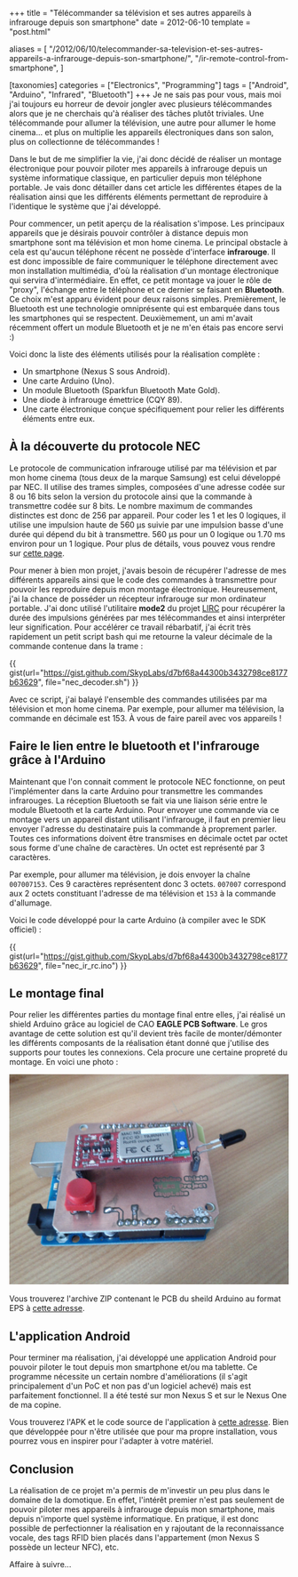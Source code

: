 +++
title = "Télécommander sa télévision et ses autres appareils à infrarouge depuis son smartphone"
date = 2012-06-10
template = "post.html"

aliases = [
  "/2012/06/10/telecommander-sa-television-et-ses-autres-appareils-a-infrarouge-depuis-son-smartphone/",
  "/ir-remote-control-from-smartphone",
]

[taxonomies]
categories = ["Electronics", "Programming"]
tags = ["Android", "Arduino", "Infrared", "Bluetooth"]
+++
Je ne sais pas pour vous, mais moi j'ai toujours eu horreur de devoir jongler
avec plusieurs télécommandes alors que je ne cherchais qu'à réaliser des tâches
plutôt triviales. Une télécommande pour allumer la télévision, une autre pour
allumer le home cinema... et plus on multiplie les appareils électroniques dans
son salon, plus on collectionne de télécommandes !

Dans le but de me simplifier la vie, j'ai donc décidé de réaliser un montage
électronique pour pouvoir piloter mes appareils à infrarouge depuis un système
informatique classique, en particulier depuis mon téléphone portable. Je vais
donc détailler dans cet article les différentes étapes de la réalisation ainsi
que les différents éléments permettant de reproduire à l'identique le système
que j'ai développé.

<!-- more -->

Pour commencer, un petit aperçu de la réalisation s'impose. Les principaux
appareils que je désirais pouvoir contrôler à distance depuis mon smartphone
sont ma télévision et mon home cinema. Le principal obstacle à cela est qu'aucun
téléphone récent ne possède d'interface **infrarouge**. Il est donc impossible
de faire communiquer le téléphone directement avec mon installation multimédia,
d'où la réalisation d'un montage électronique qui servira d'intermédiaire. En
effet, ce petit montage va jouer le rôle de "proxy", l'échange entre le
téléphone et ce dernier se faisant en **Bluetooth**. Ce choix m'est apparu
évident pour deux raisons simples. Premièrement, le Bluetooth est une
technologie omniprésente qui est embarquée dans tous les smartphones qui se
respectent. Deuxièmement, un ami m'avait récemment offert un module Bluetooth et
je ne m'en étais pas encore servi :)

Voici donc la liste des éléments utilisés pour la réalisation complète :

* Un smartphone (Nexus S sous Android).
* Une carte Arduino (Uno).
* Un module Bluetooth (Sparkfun Bluetooth Mate Gold).
* Une diode à infrarouge émettrice (CQY 89).
* Une carte électronique conçue spécifiquement pour relier les différents
  éléments entre eux.

## À la découverte du protocole NEC

Le protocole de communication infrarouge utilisé par ma télévision et par mon
home cinema (tous deux de la marque Samsung) est celui développé par NEC. Il
utilise des trames simples, composées d'une adresse codée sur 8 ou 16 bits selon
la version du protocole ainsi que la commande à transmettre codée sur 8 bits. Le
nombre maximum de commandes distinctes est donc de 256 par appareil. Pour coder
les 1 et les 0 logiques, il utilise une impulsion haute de 560 µs suivie par une
impulsion basse d'une durée qui dépend du bit à transmettre. 560 µs pour un 0
logique ou 1.70 ms environ pour un 1 logique. Pour plus de détails, vous pouvez
vous rendre sur [cette page][protocole-nec].

Pour mener à bien mon projet, j'avais besoin de récupérer l'adresse de mes
différents appareils ainsi que le code des commandes à transmettre pour pouvoir
les reproduire depuis mon montage électronique. Heureusement, j'ai la chance de
posséder un récepteur infrarouge sur mon ordinateur portable. J'ai donc utilisé
l'utilitaire **mode2** du projet [LIRC][lirc] pour récupérer la durée des
impulsions générées par mes télécommandes et ainsi interpréter leur
signification. Pour accélérer ce travail rébarbatif, j'ai écrit très rapidement
un petit script bash qui me retourne la valeur décimale de la commande contenue
dans la trame :

{{ gist(url="https://gist.github.com/SkypLabs/d7bf68a44300b3432798ce8177b63629",
file="nec_decoder.sh") }}

Avec ce script, j'ai balayé l'ensemble des commandes utilisées par ma télévision
et mon home cinema. Par exemple, pour allumer ma télévision, la commande en
décimale est 153. À vous de faire pareil avec vos appareils !

## Faire le lien entre le bluetooth et l'infrarouge grâce à l'Arduino

Maintenant que l'on connait comment le protocole NEC fonctionne, on peut
l'implémenter dans la carte Arduino pour transmettre les commandes infrarouges.
La réception Bluetooth se fait via une liaison série entre le module Bluetooth
et la carte Arduino. Pour envoyer une commande via ce montage vers un appareil
distant utilisant l'infrarouge, il faut en premier lieu envoyer l'adresse du
destinataire puis la commande à proprement parler. Toutes ces informations
doivent être transmises en décimale octet par octet sous forme d'une chaîne de
caractères. Un octet est représenté par 3 caractères.

Par exemple, pour allumer ma télévision, je dois envoyer la chaîne `007007153`.
Ces 9 caractères représentent donc 3 octets. `007007` correspond aux 2 octets
constituant l'adresse de ma télévision et `153` à la commande d'allumage.

Voici le code développé pour la carte Arduino (à compiler avec le SDK officiel)
:

{{ gist(url="https://gist.github.com/SkypLabs/d7bf68a44300b3432798ce8177b63629",
file="nec_ir_rc.ino") }}

## Le montage final

Pour relier les différentes parties du montage final entre elles, j'ai réalisé
un shield Arduino grâce au logiciel de CAO **EAGLE PCB Software**. Le gros
avantage de cette solution est qu'il devient très facile de monter/démonter les
différents composants de la réalisation étant donné que j'utilise des supports
pour toutes les connexions. Cela procure une certaine propreté du montage. En
voici une photo :

![TV_RC Project - Montage final](tv_rc_montage_final.jpg)

Vous trouverez l'archive ZIP contenant le PCB du sheild Arduino au format EPS à
[cette adresse][pcb-zip-file].

## L'application Android

Pour terminer ma réalisation, j'ai développé une application Android pour
pouvoir piloter le tout depuis mon smartphone et/ou ma tablette. Ce programme
nécessite un certain nombre d'améliorations (il s'agit principalement d'un PoC
et non pas d'un logiciel achevé) mais est parfaitement fonctionnel. Il a été
testé sur mon Nexus S et sur le Nexus One de ma copine.

Vous trouverez l'APK et le code source de l'application à [cette
adresse][tv-remote-control]. Bien que développée pour n'être utilisée que pour
ma propre installation, vous pourrez vous en inspirer pour l'adapter à votre
matériel.

## Conclusion

La réalisation de ce projet m'a permis de m'investir un peu plus dans le domaine
de la domotique. En effet, l'intérêt premier n'est pas seulement de pouvoir
piloter mes appareils à infrarouge depuis mon smartphone, mais depuis n'importe
quel système informatique. En pratique, il est donc possible de perfectionner la
réalisation en y rajoutant de la reconnaissance vocale, des tags RFID bien
placés dans l'appartement (mon Nexus S possède un lecteur NFC), etc.

Affaire à suivre...

 [protocole-nec]: https://www.sbprojects.net/knowledge/ir/nec.php "NEC protocol"
 [lirc]: http://www.lirc.org/ "LIRC"
 [pcb-zip-file]: https://keybase.pub/skyplabs/Blog/Downloads/TV_RC_ARDUINO_SHIELD_PCB_V1.zip "TV_RC_ARDUINO_SHIELD_PCB_V1.zip"
 [tv-remote-control]: https://keybase.pub/skyplabs/Blog/Downloads/tv_rc_android_v0.1.apk "TV Remote Control Project"
